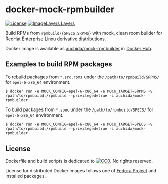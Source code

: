 # docker-mock-rpmbuilder

[![License](https://img.shields.io/github/license/uchida/docker-mock-rpmbuilder.svg?maxAge=2592000)](https://tldrlegal.com/license/creative-commons-cc0-1.0-universal)
[![ImageLayers Layers](https://img.shields.io/imagelayers/layers/auchida/mock-rpmbuilder/latest.svg?maxAge=2592000)](https://imagelayers.io/?images=auchida%2Fmock-rpmbuilder:latest)

Build RPMs from `rpmbuild/{SPECS,SRPMS}` with mock, clean room builder for RedHat Enterprise Linxu derivative distributions.

Docker image is available as [auchida/mock-rpmbuilder](https://hub.docker.com/r/auchida/mock-rpmbuilder/) in [Docker Hub](https://hub.docker.com/).

## Examples to build RPM packages

To rebuild packages from `*.src.rpms` under the `/path/to/rpmbuild/SRPMS/` for `epel-6-x86_64` environment.

```console
$ docker run -e MOCK_CONFIG=epel-6-x86_64 -e MOCK_TARGET=SRPMS -v /path/to/rpmbuild:/rpmbuild --privileged=true -i auchida/mock-rpmbuilder
```

To build packages from `*.spec` under the `/path/to/rpmbuild/SPECS/` for `epel-6-x86_64` environment.

```console
$ docker run -e MOCK_CONFIG=epel-6-x86_64 -e MOCK_TARGET=SPECS -v /path/to/rpmbuild:/rpmbuild --privileged=true -i auchida/mock-rpmbuilder
```

## License

Dockerfile and build scripts is dedicated to 
[![CC0](http://i.creativecommons.org/p/zero/1.0/80x15.png "CC0")](https://creativecommons.org/publicdomain/zero/1.0/).
No rights reserved.

License for distributed Docker images follows one of [Fedora Project](https://fedoraproject.org) and installed packages.
